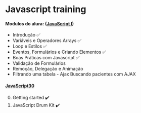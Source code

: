 # Javascript training

#### Modulos do alura: ([JavaScript I](https://github.com/HaysaRodrigues/javascript-training/tree/master/javascript-I))
- Introdução :white_check_mark:
- Variáveis e Operadores Arrays :white_check_mark:
- Loop e Estilos :white_check_mark:
- Eventos, Formulários e Criando Elementos :white_check_mark:
- Boas Práticas com Javascript :white_check_mark:
- Validação de Formulários 
- Remoção, Delegação e Animação 
- Filtrando uma tabela - Ajax Buscando pacientes com AJAX


#### [JavaScript30](https://courses.wesbos.com/account/access/5d1cbbbd85f96c03c1e4c75a)

0. Getting started :heavy_check_mark:
1. JavaScript Drum Kit :heavy_check_mark:

